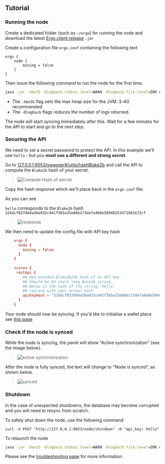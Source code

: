 
## Tutorial



### Running the node

Create a dedicated folder (such as `~/ergo`) for running the node and download the latest [Ergo client release](https://github.com/ergoplatform/ergo/releases/) `.jar` 

Create a configuration file `ergo.conf` containing the following text
```
ergo {
	node {
		mining = false
	}
}
```

Then issue the following command to run the node for the first time.

```bash
java -jar -Xmx3G -Dlogback.stdout.level=WARN -Dlogback.file.level=ERR ergo.jar --mainnet -c ergo.conf
```

- The `-Xmx3G` flag sets the max heap size for the JVM. 3-4G recommended.
- The `-Dlogback` flags reduces the number of logs returned. 

The node will start syncing immediately after this. Wait for a few minutes for the API to start and go to the next step.


### Securing the API

We need to set a secret password to protect the API. In this example we'll use `hello` - but you **must use a different and strong secret.**

Go to [127.0.0.1:9053/swagger#/utils/hashBlake2b](http://127.0.0.1:9053/swagger#/utils/hashBlake2b) and call the API to compute the `Blake2b` hash of your secret. 

> ![Compute Hash of secret](https://user-images.githubusercontent.com/23208922/69916676-ed233400-1483-11ea-8582-f61c38478d31.png)

Copy the hash response which we'll place back in the `ergo.conf` file. 

As you can see 

`hello` corresponds to the `Blake2b` hash `324dcf027dd4a30a932c441f365a25e86b173defa4b8e58948253471b81b72cf`

> ![response](https://user-images.githubusercontent.com/23208922/69916509-c3690d80-1481-11ea-869f-630cd59cc525.png)

We then need to update the config file with API key hash

```conf
	ergo {
	  node {
	    mining = false
	  }
	}
	
	scorex {
	 restApi {
	    ## Hex-encoded Blake2b256 hash of an API key. 
	    ## Should be 64-chars long Base16 string.
	    ## below is the hash of the string 'hello'
	    ## replace with your actual hash 
	    apiKeyHash = "324dcf027dd4a30a932c441f365a25e86b173defa4b8e58948253471b81b72cf"
	  }
	}
```

Your node should now be syncing. If you'd like to initialise a wallet place see [this page](/node/wallet)

### Check if the node is synced

While the node is syncing, the panel will show "Active synchronization" (see the image below).

> ![active synchronization](https://user-images.githubusercontent.com/23208922/71128146-94d58b80-2212-11ea-9010-5b61a91e8549.png)

After the node is fully synced, the text will change to "Node is synced", as shown below.

> ![synced](https://user-images.githubusercontent.com/23208922/71301767-8da4ae00-23c9-11ea-8fc0-a92a9d78b821.png)

### Shutdown 

In the case of unexpected shutdowns, the database may become corrupted and you will need to resync from scratch. 

To safely shut down the node, use the following command

```
curl -X POST "http://127.0.0.1:9053/node/shutdown" -H "api_key: hello"
```

To relaunch the node

```bash
java -jar -Xmx3G -Dlogback.stdout.level=WARN -Dlogback.file.level=ERR ergo.jar --mainnet -c ergo.conf
```

Please see the [troubleshooting page](/node/platforms/troubleshooting) for more information. 


